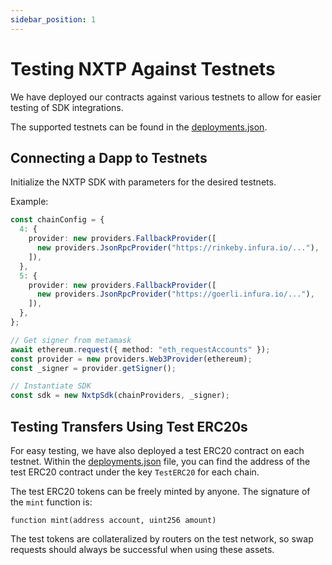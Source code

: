 ```yaml
---
sidebar_position: 1
---
```


# Testing NXTP Against Testnets

We have deployed our contracts against various testnets to allow for easier testing of SDK integrations.

The supported testnets can be found in the [deployments.json](https://github.com/connext/nxtp/blob/main/packages/contracts/deployments.json).

## Connecting a Dapp to Testnets

Initialize the NXTP SDK with parameters for the desired testnets.

Example:

```typescript
const chainConfig = {
  4: {
    provider: new providers.FallbackProvider([
      new providers.JsonRpcProvider("https://rinkeby.infura.io/..."),
    ]),
  },
  5: {
    provider: new providers.FallbackProvider([
      new providers.JsonRpcProvider("https://goerli.infura.io/..."),
    ]),
  },
};

// Get signer from metamask
await ethereum.request({ method: "eth_requestAccounts" });
const provider = new providers.Web3Provider(ethereum);
const _signer = provider.getSigner();

// Instantiate SDK
const sdk = new NxtpSdk(chainProviders, _signer);
```

## Testing Transfers Using Test ERC20s

For easy testing, we have also deployed a test ERC20 contract on each testnet. Within the [deployments.json](https://github.com/connext/nxtp/blob/main/packages/contracts/deployments.json) file, you can find the address of the test ERC20 contract under the key `TestERC20` for each chain.

The test ERC20 tokens can be freely minted by anyone. The signature of the `mint` function is:

```
function mint(address account, uint256 amount)
```

The test tokens are collateralized by routers on the test network, so swap requests should always be successful when using these assets.